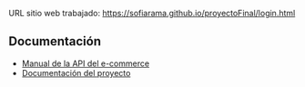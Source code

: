 URL sitio web trabajado: https://sofiarama.github.io/proyectoFinal/login.html

## Documentación

- [Manual de la API del e-commerce](PROUESTA%20DE%20PROYECTO%20FINAL%20DW.pdf)
- [Documentación del proyecto](Manual%20de%20la%20API%20de%20e_Mercado.pdf)
